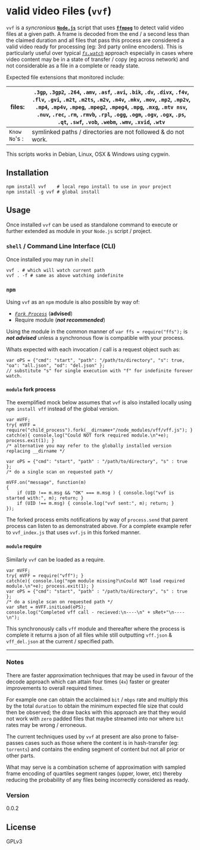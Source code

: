 # `V`alid `V`ideo `F`iles (`vvf`)

`vvf` is a *_syncronious_* [**`Node.js`**] script that uses [**`ffmpeg`**] to detect valid video files at a given path. A frame is decoded from the end / a second less than the claimed duration and all files that pass this process are considered a valid video ready for processing (eg: 3rd party online encoders). This is particularly useful over typical [_`fs.watch`_] approach especially in cases where video content may be in a state of transfer / copy (eg across network) and not considerable as a file in a complete or ready state.

Expected file extensions that monitored include:



| files: | `.3gp`, `.3gp2`, `.264`, `.amv`, `.asf`, `.avi`, `.bik`, `.dv`, `.divx`, `.f4v`, `.flv`, `.gvi`, `.m2t`, `.m2ts`, `.m2v`, `.m4v`, `.mkv`, `.mov`, `.mp2`, `.mp2v`, `.mp4`, `.mp4v`, `.mpeg`, `.mpeg2`, `.mpeg4`, `.mpg`, `.mxg`, `.mtv nsv`, `.nuv`, `.rec`, `.rm`, `.rmvb`, `.rpl`, `.ogg`, `.ogm`, `.ogv`, `.ogx`, `.ps`, `.qt`, `.swf`, `.vob`, `.webm`, `.wmv`, `.xvid`, `.wtv` |
| --- | --- |
| `Know` `No`'s : | symlinked paths / directories are not followed & do not work. |


This scripts works in Debian, Linux, OSX & Windows using cygwin.


## Installation
```
npm install vvf    # local repo install to use in your project
npm install -g vvf # global install
```


## Usage
Once installed `vvf` can be used as standalone command to execute or further extended as module in your `Node.js` script / project. 

### `shell` / Command Line Interface (CLI)
Once installed you may run in *_`shell`_* 
```
vvf . # which will watch current path 
vvf . -f # same as above watching indefinite 
```

### `npm`
Using `vvf` as an `npm` module is also possible by way of:
 - [_`Fork Process`_] (__advised__)
 - Require module (*__not recommended__*)

Using the module in the common manner of `var ffs = require("ffs");` is *__not advised__* unless a synchronous flow is compatible with your process.

Whats expected with each invocation / call is a request object such as:
```
var oPS = {"cmd": "start", "path": "/path/to/directory", "s": true, "oa": "all.json", "od": "del.json" };
// substitute "s" for single execution with "f" for indefinite forever watch. 
```

#### `module` fork process
The exemplified mock below assumes that `vvf` is also installed locally using `npm install vff` instead of the global version.
```
var mVFF;
try{ mVFF = require("child_process").fork(__dirname+"/node_modules/vff/vff.js"); }
catch(e){ console.log("Could NOT fork required module.\n"+e); process.exit(1); }
/* alternative you may refer to the globally installed version replacing __dirname */

var oPS = {"cmd": "start", "path" : "/path/to/directory", "s" : true };
/* do a single scan on requested path */

mVFF.on("message", function(m)
{
	if (UID !== m.msg && "OK" === m.msg ) { console.log("vvf is started with:", m); return; }
	if (UID !== m.msg) { console.log("vvf sent:", m); return; }
});
```
The forked process emits notifications by way of `process.send` that parent process can listen to as demonstrated above. For a complete example refer to `vvf_index.js` that uses `vvf.js` in this forked manner. 

#### `module` require
Similarly `vvf` can be loaded as a require.
```
var mVFF;
try{ mVFF = require("vff"); }
catch(e){ console.log("npm module missing?\nCould NOT load required module.\n"+e); process.exit(1); }
var oPS = {"cmd": "start", "path" : "/path/to/directory", "s" : true };
/* do a single scan on requested path */
var sRet = mVFF.initLoad(oPS);
console.log("Completed vff call - recieved:\n----\n" + sRet+"\n----\n");
```
This synchronously calls `vff` module and thereafter where the process is complete it returns a json of all files while still outputting `vff.json` & `vff_del.json` at the current / specified path.

----

### Notes
There are faster approximation techniques that may be used in favour of the decode approach which can attain four times (`4x`) faster or greater improvements to overall required times.

For example one can obtain the acclaimed `bit` / `mbps` rate and multiply this by the total `duration` to obtain the minimum expected file size that could then be observed; the draw backs with this approach are that they would not work with `zero` padded files that maybe streamed into nor where `bit` rates may be wrong / erroneous.

The current techniques used by `vvf` at present are also prone to false-passes cases such as those where the content is in hash-transfer (eg: `torrents`) and contains the ending segment of content but not all prior or other parts.

What may serve is a combination scheme of approximation with sampled frame encoding of quartiles segment ranges (upper, lower, etc) thereby reducing the probability of any files being incorrectly considered as ready.

### Version
0.0.2


License
----
GPLv3

  [**`Node.js`**]: <https://nodejs.org/en/>
  [**`ffmpeg`**]: <https://ffmpeg.org/>
  [_`fs.watch`_]: <https://nodejs.org/api/all.html#all_fs_watch_filename_options_listener>
  [_`Fork Process`_]: <https://nodejs.org/api/child_process.html#child_process_child_process_fork_modulepath_args_options>  
